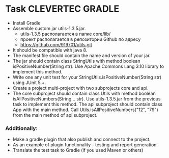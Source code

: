# Task CLEVERTEC GRADLE
* Install Gradle
* Assemble custom jar utils-1.3.5.jar.
  - utils-1.3.5 располагается в папке core/lib/
  - проект располагается в репозитории Github по адресу
  - https://github.com/919701/utils.git
* It should be compatible with java 8. 
* The manifest file should contain the name and version of your jar. 
* The jar should contain class StringUtils with method boolean isPositiveNumber(String str). Use Apache Commons Lang 3.10 library to implement this method. 
* Write one any unit test for your StringUtils.isPositiveNumber(String str) using JUnit 5.+.
* Create a project multi-project with two subprojects core and api. 
* The core subproject should contain class Utils with method boolean isAllPositiveNumbers(String... str). Use utils-1.3.5.jar from the previous task to implement this method. The api subproject should contain class App with the main method. Call Utils.isAllPositiveNumbers("12", "79") from the main method of api subproject.
### Additionally:
* Make a gradle plugin that also publish and connect to the project.
* As an example of plugin functionality - testing and report generation.
* Translate the test task to Gradle (if you used Maven or others)
